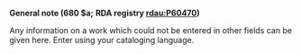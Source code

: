 **General note (680 $a;** **RDA registry [rdau:P60470](http://www.rdaregistry.info/Elements/u/#P60470))**  

Any information on a work which could not be entered in other fields can be given here. Enter using your cataloging language.